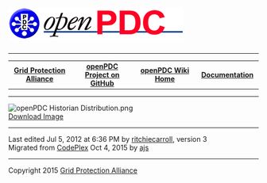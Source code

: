 <html lang="en" xmlns="http://www.w3.org/1999/xhtml">
<head>
<meta charset="utf-8" />
</head>
<body>
<!--HtmlToGmd.Body-->
<h1><a href="https://github.com/GridProtectionAlliance/openPDC/tree/master/Source/Documentation/wiki/openPDC_Home.md"><img src="https://github.com/GridProtectionAlliance/openPDC/blob/master/Source/Documentation/wiki/openPDC_Logo.png" alt="The Open Source Phasor Data Concentrator" /></a></h1>
<hr />
<div id="NavigationMenu">
<table style="width: 100%; border-collapse: collapse; border: 0px solid gray;">
<tr>
<td style="width: 25%; text-align:center;"><b><a href="http://www.gridprotectionalliance.org">Grid Protection Alliance</a></b></td>
<td style="width: 25%; text-align:center;"><b><a href="https://github.com/GridProtectionAlliance/openPDC">openPDC Project on GitHub</a></b></td>
<td style="width: 25%; text-align:center;"><b><a href="https://github.com/GridProtectionAlliance/openPDC/tree/master/Source/Documentation/wiki/openPDC_Home.md">openPDC Wiki Home</a></b></td>
<td style="width: 25%; text-align:center;"><b><a href="https://github.com/GridProtectionAlliance/openPDC/tree/master/Source/Documentation/wiki/openPDC_Documentation_Home.md">Documentation</a></b></td>
</tr>
</table>
</div>
<hr />
<!--/HtmlToGmd.Body-->
<div class="WikiContent">
<div class="wikidoc"><img src="https://github.com/GridProtectionAlliance/openPDC/blob/master/Source/Documentation/wiki/Historian_Distribution_Notes.files/openPDC_Historian_Distribution.png" alt="openPDC Historian Distribution.png" title="openPDC Historian Distribution.png"><br>
<a href="https://github.com/GridProtectionAlliance/openPDC/blob/master/Source/Documentation/wiki/Historian_Distribution_Notes.files/openPDC_Historian_Distribution_154184.png">Download Image</a></div>
</div>
<div id="footer">
<hr />
Last edited <span class="smartDate" title="7/5/2012 6:36:03 PM" LocalTimeTicks="1341538563">Jul 5, 2012 at 6:36 PM</span> by <a id="wikiEditByLink" href="https://github.com/GridProtectionAlliance/openPDC/tree/master/Source/Documentation/wiki/Contributors/ritchiecarroll.md">ritchiecarroll</a>, version 3<br />
Migrated from <a href="https://openpdc.codeplex.com/wikipage?title=Historian%20Distribution%20Notes">CodePlex</a> Oct 4, 2015 by <a href="https://github.com/GridProtectionAlliance/openPDC/tree/master/Source/Documentation/wiki/Contributors/ajstadlin.md">ajs</a>
</div>
<!--HtmlToGmd.Foot-->
<div id="copyright">
<hr />
Copyright 2015 <a href="http://www.gridprotectionalliance.org">Grid Protection Alliance</a>
</div>
<!--/HtmlToGmd.Foot-->
</body>
</html>
